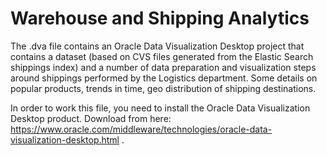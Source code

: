 # Warehouse and Shipping Analytics
The .dva file contains an Oracle Data Visualization Desktop project that contains a dataset (based on CVS files generated from the Elastic Search shippings index) and a number of data preparation and visualization steps around shippings performed by the Logistics department. Some details on popular products, trends in time, geo distribution of shipping destinations.

In order to work this file, you need to install the Oracle Data Visualization Desktop product. Download from here: https://www.oracle.com/middleware/technologies/oracle-data-visualization-desktop.html .
